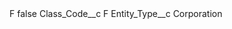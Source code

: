 <?xml version="1.0" encoding="UTF-8"?>
<CustomMetadata xmlns="http://soap.sforce.com/2006/04/metadata" xmlns:xsi="http://www.w3.org/2001/XMLSchema-instance" xmlns:xsd="http://www.w3.org/2001/XMLSchema">
    <label>F</label>
    <protected>false</protected>
    <values>
        <field>Class_Code__c</field>
        <value xsi:type="xsd:string">F</value>
    </values>
    <values>
        <field>Entity_Type__c</field>
        <value xsi:type="xsd:string">Corporation</value>
    </values>
</CustomMetadata>
